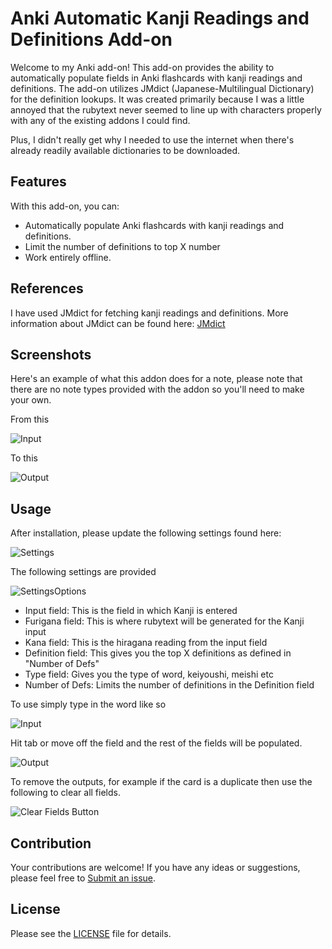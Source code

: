 # Anki Automatic Kanji Readings and Definitions Add-on

Welcome to my Anki add-on! This add-on provides the ability to automatically populate fields in Anki flashcards with kanji readings and definitions. The add-on utilizes JMdict (Japanese-Multilingual Dictionary) for the definition lookups. It was created primarily because I was a little annoyed that the rubytext never seemed to line up with characters properly with any of the existing addons I could find.

Plus, I didn't really get why I needed to use the internet when there's already readily available dictionaries to be downloaded.

## Features
With this add-on, you can:
- Automatically populate Anki flashcards with kanji readings and definitions.
- Limit the number of definitions to top X number
- Work entirely offline.

## References

I have used JMdict for fetching kanji readings and definitions.
More information about JMdict can be found here: [JMdict](https://www.edrdg.org/wiki/index.php/JMdict-EDICT_Dictionary_Project)

## Screenshots
Here's an example of what this addon does for a note, please note that there are no note types provided with the addon so you'll need to make your own.

From this

![Input](https://raw.githubusercontent.com/kit-nya/anki_furigana/master/docs/enter_text.png)

To this

![Output](https://raw.githubusercontent.com/kit-nya/anki_furigana/master/docs/tab_result.png)

## Usage

After installation, please update the following settings found here:

![Settings](https://raw.githubusercontent.com/kit-nya/anki_furigana/master/docs/settings_location.png)

The following settings are provided

![SettingsOptions](https://raw.githubusercontent.com/kit-nya/anki_furigana/master/docs/settings_example.png)

- Input field: This is the field in which Kanji is entered
- Furigana field: This is where rubytext will be generated for the Kanji input
- Kana field: This is the hiragana reading from the input field
- Definition field: This gives you the top X definitions as defined in "Number of Defs"
- Type field: Gives you the type of word, keiyoushi, meishi etc
- Number of Defs: Limits the number of definitions in the Definition field

To use simply type in the word like so

![Input](https://raw.githubusercontent.com/kit-nya/anki_furigana/master/docs/enter_text.png)

Hit tab or move off the field and the rest of the fields will be populated.

![Output](https://raw.githubusercontent.com/kit-nya/anki_furigana/master/docs/tab_result.png)

To remove the outputs, for example if the card is a duplicate then use the following to clear all fields.

![Clear Fields Button](https://raw.githubusercontent.com/kit-nya/anki_furigana/master/docs/clear_fields.png)

## Contribution 

Your contributions are welcome! If you have any ideas or suggestions, please feel free to [Submit an issue](https://github.com/kit-nya/anki_furigana/issues/new).

## License

Please see the [LICENSE](https://raw.githubusercontent.com/kit-nya/anki_furigana/master/LICENSE) file for details.